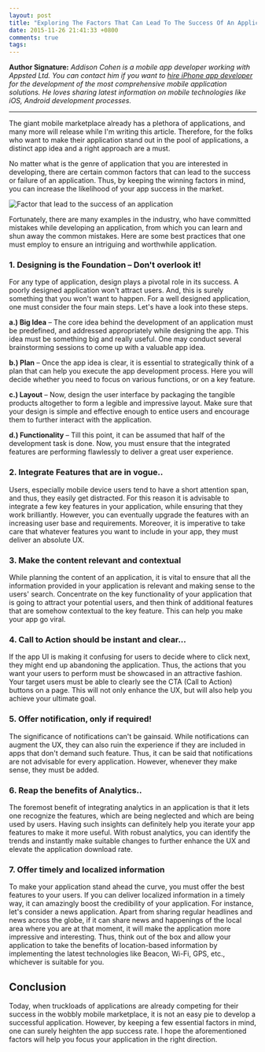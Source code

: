 ```yaml
---
layout: post
title: "Exploring The Factors That Can Lead To The Success Of An Application"
date: 2015-11-26 21:41:33 +0800
comments: true
tags: 
---
```


**Author Signature:** _Addison Cohen is a mobile app developer working with Appsted Ltd. You can contact him if you want to [hire iPhone app developer](http://www.appsted.com/hire-iphone-developers) for the development of the most comprehensive mobile application solutions. He loves sharing latest information on mobile technologies like iOS, Android development processes._

--------------------------------

The giant mobile marketplace already has a plethora of applications, and many more will release while I'm writing this article. Therefore, for the folks who want to make their application stand out in the pool of applications, a distinct app idea and a right approach are a must. 

No matter what is the genre of application that you are interested in developing,  there are certain common factors that can lead to the success or failure of an application. Thus, by keeping the winning factors in mind, you can increase the likelihood of your app success in the market.

![Factor that lead to the success of an application](http://jslim89.github.com/images/posts/2015-11-26-exploring-the-factors-that-can-lead-to-the-success-of-an-application/iphone.png)

Fortunately, there are many examples in the industry, who have committed mistakes while developing an application, from which you can learn and shun away the common mistakes. Here are some best practices that one must employ to ensure an intriguing and worthwhile application.

### 1. Designing is the Foundation – Don't overlook it!

For any type of application, design plays a pivotal role in its success. A poorly designed application won't attract users. And, this is surely something that you won't want to happen. For a well designed application, one must consider the four main steps. Let's have a look into these steps.

**a.) Big Idea** – The core idea behind the development of an application must be predefined, and addressed appropriately while designing the app. This idea must be something big and really useful. One may conduct several brainstorming sessions to come up with a valuable app idea.

**b.) Plan** – Once the app idea is clear, it is essential to strategically think of a plan that can help you execute the app development process. Here you will decide whether you need to focus on various functions, or on a key feature.

**c.) Layout** – Now, design the user interface by packaging the tangible products altogether to form a legible and impressive layout. Make sure that your design is simple and effective enough to entice users and encourage them to further interact with the application.

**d.) Functionality** – Till this point, it can be assumed that half of the development task is done. Now, you must ensure that the integrated features are performing flawlessly to deliver a great user experience.

### 2. Integrate Features that are in vogue..

Users, especially mobile device users tend to have a short attention span, and thus, they easily get distracted. For this reason it is advisable to integrate a few key features in your application, while ensuring that they work brilliantly. However, you can eventually upgrade the features with an increasing user base and requirements. Moreover, it is imperative to take care that whatever features you want to include in your app, they must deliver an absolute UX.

### 3. Make the content relevant and contextual
While planning the content of an application, it is vital to ensure that all the information provided in your application is relevant and making sense to the users' search. Concentrate on the key functionality of your application that is going to attract your potential users, and then think of additional features that are somehow contextual to the key feature. This can help you make your app go viral.

### 4. Call to Action should be instant and clear...
If the app UI is making it confusing for users to decide where to click next, they might end up abandoning the application. Thus, the actions that you want your users to perform must be showcased in an attractive fashion. Your target users must be able to clearly see the CTA (Call to Action) buttons on a page. This will not only enhance the UX, but will also help you achieve your ultimate goal.

### 5. Offer notification, only if required!
The significance of notifications can't be gainsaid. While notifications can augment the UX, they can also ruin the experience if they are included in apps that don't demand such feature. Thus, it can be said that notifications are not advisable for every application. However, whenever they make sense, they must be added.

### 6. Reap the benefits of Analytics..
The foremost benefit of integrating analytics in an application is that it lets one recognize the features, which are being neglected and which are being used by users. Having such insights can definitely help you iterate your app features to make it more useful. With robust analytics, you can identify the trends and instantly make suitable changes to further enhance the UX and elevate the application download rate.

### 7. Offer timely and localized information
To make your application stand ahead the curve, you must offer the best features to your users. If you can deliver localized information in a timely way, it can amazingly boost the credibility of your application. For instance, let's consider a news application. Apart from sharing regular headlines and news across the globe, if it can share news and happenings of the local area where you are at that moment, it will make the application more impressive and interesting. Thus, think out of the box and allow your application to take the benefits of location-based information by implementing the latest technologies like Beacon, Wi-Fi, GPS, etc., whichever is suitable for you.

## Conclusion

Today, when truckloads of applications are already competing for their success in the wobbly mobile marketplace, it is not an easy pie to develop a successful application. However, by keeping a few essential factors in mind, one can surely heighten the app success rate. I hope the aforementioned factors will help you focus your application in the right direction.

